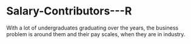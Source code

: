 # Salary-Contributors---R
 With a lot of undergraduates graduating over the years, the business problem is around them and their pay scales, when they are in industry.
